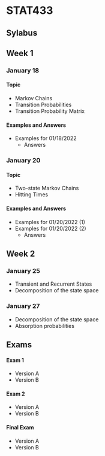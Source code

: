 # STAT433

## Sylabus

## Week 1

### January 18

#### Topic

- Markov Chains 
- Transition Probabilities
- Transition Probability Matrix

#### Examples and Answers

- Examples for 01/18/2022
  - Answers

### January 20

#### Topic

- Two-state Markov Chains
- Hitting Times

#### Examples and Answers

- Examples for 01/20/2022 (1)
- Examples for 01/20/2022 (2)
  - Answers

## Week 2

### January 25

- Transient and Recurrent States
- Decomposition of the state space

### January 27

- Decomposition of the state space
- Absorption probabilities

## Exams

#### Exam 1

- Version A
- Version B

#### Exam 2

- Version A
- Version B

#### Final Exam

- Version A
- Version B